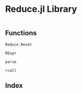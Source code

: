 # Reduce.jl Library

```@contents
```

## Functions

```@docs
Reduce.Reset
```

```@docs
RExpr
```

```@docs
parse
```

```@docs
rcall
```

## Index

```@index
```
